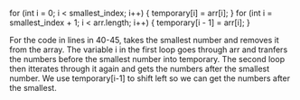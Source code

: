 for (int i = 0; i < smallest_index; i++) {
            temporary[i] = arr[i];
        }
        for (int i = smallest_index + 1; i < arr.length; i++) {
            temporary[i - 1] = arr[i];
        }

For the code in lines in 40-45, takes the smallest number and removes it from the array. The variable i in the first loop goes through arr and tranfers the numbers before the smallest number into temporary. The second loop then itterates through it again and gets the numbers after the smallest number. We use temporary[i-1] to shift left so we can get the numbers after the smallest.